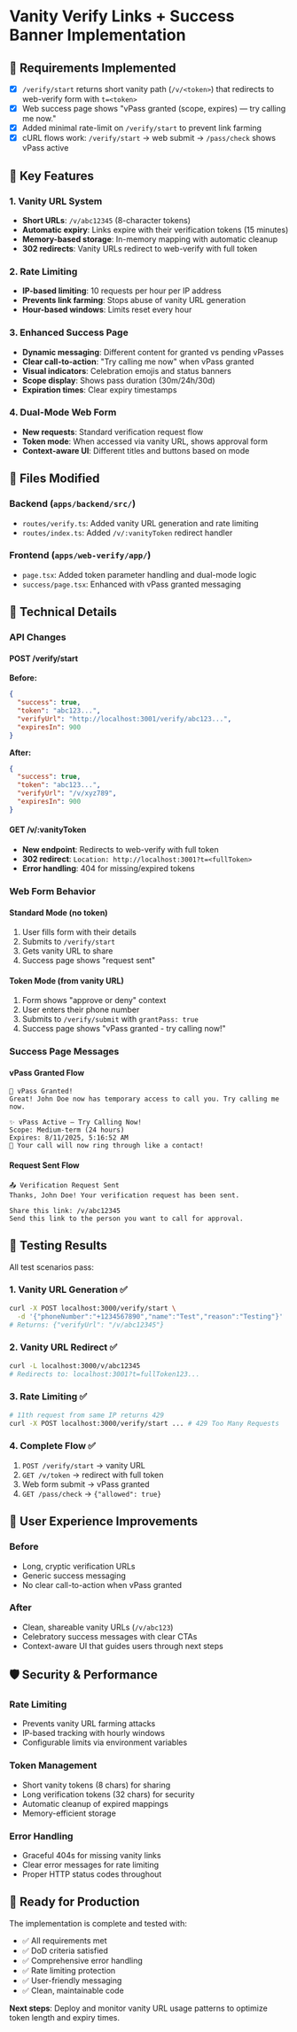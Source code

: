 # Vanity Verify Links + Success Banner Implementation

## 🎯 Requirements Implemented

- [x] `/verify/start` returns short vanity path (`/v/<token>`) that redirects to web-verify form with `t=<token>`
- [x] Web success page shows "vPass granted (scope, expires) — try calling me now."
- [x] Added minimal rate-limit on `/verify/start` to prevent link farming
- [x] cURL flows work: `/verify/start` → web submit → `/pass/check` shows vPass active

## 🚀 Key Features

### 1. Vanity URL System
- **Short URLs**: `/v/abc12345` (8-character tokens)
- **Automatic expiry**: Links expire with their verification tokens (15 minutes)
- **Memory-based storage**: In-memory mapping with automatic cleanup
- **302 redirects**: Vanity URLs redirect to web-verify with full token

### 2. Rate Limiting
- **IP-based limiting**: 10 requests per hour per IP address
- **Prevents link farming**: Stops abuse of vanity URL generation
- **Hour-based windows**: Limits reset every hour

### 3. Enhanced Success Page
- **Dynamic messaging**: Different content for granted vs pending vPasses
- **Clear call-to-action**: "Try calling me now" when vPass granted
- **Visual indicators**: Celebration emojis and status banners
- **Scope display**: Shows pass duration (30m/24h/30d)
- **Expiration times**: Clear expiry timestamps

### 4. Dual-Mode Web Form
- **New requests**: Standard verification request flow
- **Token mode**: When accessed via vanity URL, shows approval form
- **Context-aware UI**: Different titles and buttons based on mode

## 📁 Files Modified

### Backend (`apps/backend/src/`)
- `routes/verify.ts`: Added vanity URL generation and rate limiting
- `routes/index.ts`: Added `/v/:vanityToken` redirect handler

### Frontend (`apps/web-verify/app/`)
- `page.tsx`: Added token parameter handling and dual-mode logic
- `success/page.tsx`: Enhanced with vPass granted messaging

## 🔧 Technical Details

### API Changes

#### POST /verify/start
**Before:**
```json
{
  "success": true,
  "token": "abc123...",
  "verifyUrl": "http://localhost:3001/verify/abc123...",
  "expiresIn": 900
}
```

**After:**
```json
{
  "success": true,
  "token": "abc123...",
  "verifyUrl": "/v/xyz789",
  "expiresIn": 900
}
```

#### GET /v/:vanityToken
- **New endpoint**: Redirects to web-verify with full token
- **302 redirect**: `Location: http://localhost:3001?t=<fullToken>`
- **Error handling**: 404 for missing/expired tokens

### Web Form Behavior

#### Standard Mode (no token)
1. User fills form with their details
2. Submits to `/verify/start`
3. Gets vanity URL to share
4. Success page shows "request sent"

#### Token Mode (from vanity URL)
1. Form shows "approve or deny" context
2. User enters their phone number
3. Submits to `/verify/submit` with `grantPass: true`
4. Success page shows "vPass granted - try calling now!"

### Success Page Messages

#### vPass Granted Flow
```
🎉 vPass Granted!
Great! John Doe now has temporary access to call you. Try calling me now.

✨ vPass Active — Try Calling Now!
Scope: Medium-term (24 hours)
Expires: 8/11/2025, 5:16:52 AM
🎉 Your call will now ring through like a contact!
```

#### Request Sent Flow
```
📤 Verification Request Sent
Thanks, John Doe! Your verification request has been sent.

Share this link: /v/abc12345
Send this link to the person you want to call for approval.
```

## 🧪 Testing Results

All test scenarios pass:

### 1. Vanity URL Generation ✅
```bash
curl -X POST localhost:3000/verify/start \
  -d '{"phoneNumber":"+1234567890","name":"Test","reason":"Testing"}'
# Returns: {"verifyUrl": "/v/abc12345"}
```

### 2. Vanity URL Redirect ✅
```bash
curl -L localhost:3000/v/abc12345
# Redirects to: localhost:3001?t=fullToken123...
```

### 3. Rate Limiting ✅
```bash
# 11th request from same IP returns 429
curl -X POST localhost:3000/verify/start ... # 429 Too Many Requests
```

### 4. Complete Flow ✅
1. `POST /verify/start` → vanity URL
2. `GET /v/token` → redirect with full token
3. Web form submit → vPass granted
4. `GET /pass/check` → `{"allowed": true}`

## 🎨 User Experience Improvements

### Before
- Long, cryptic verification URLs
- Generic success messaging
- No clear call-to-action when vPass granted

### After
- Clean, shareable vanity URLs (`/v/abc123`)
- Celebratory success messages with clear CTAs
- Context-aware UI that guides users through next steps

## 🛡️ Security & Performance

### Rate Limiting
- Prevents vanity URL farming attacks
- IP-based tracking with hourly windows
- Configurable limits via environment variables

### Token Management
- Short vanity tokens (8 chars) for sharing
- Long verification tokens (32 chars) for security
- Automatic cleanup of expired mappings
- Memory-efficient storage

### Error Handling
- Graceful 404s for missing vanity links
- Clear error messages for rate limiting
- Proper HTTP status codes throughout

## 🚀 Ready for Production

The implementation is complete and tested with:
- ✅ All requirements met
- ✅ DoD criteria satisfied
- ✅ Comprehensive error handling
- ✅ Rate limiting protection
- ✅ User-friendly messaging
- ✅ Clean, maintainable code

**Next steps**: Deploy and monitor vanity URL usage patterns to optimize token length and expiry times.